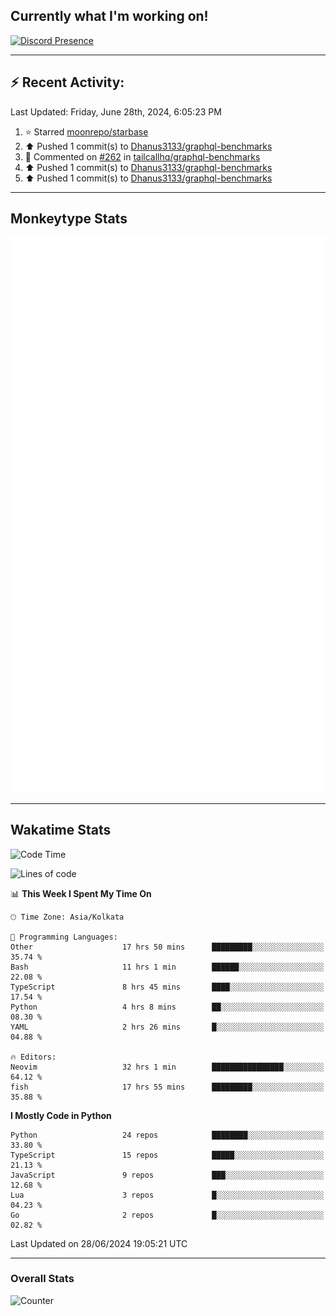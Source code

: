 ## Currently what I'm working on!
[![Discord Presence](https://lanyard.cnrad.dev/api/534981034400284712)](https://discord.com/users/534981034400284712)

---

## :zap: Recent Activity:
<!--RECENT_ACTIVITY:last_update-->
Last Updated: Friday, June 28th, 2024, 6:05:23 PM
<!--RECENT_ACTIVITY:last_update_end-->
<!--RECENT_ACTIVITY:start-->
1. ⭐ Starred [moonrepo/starbase](https://github.com/moonrepo/starbase)<br>
2. ⬆️ Pushed 1 commit(s) to [Dhanus3133/graphql-benchmarks](https://github.com/Dhanus3133/graphql-benchmarks)<br>
3. 💬 Commented on [#262](https://github.com/tailcallhq/graphql-benchmarks/pull/262#issuecomment-2194611707) in [tailcallhq/graphql-benchmarks](https://github.com/tailcallhq/graphql-benchmarks)<br>
4. ⬆️ Pushed 1 commit(s) to [Dhanus3133/graphql-benchmarks](https://github.com/Dhanus3133/graphql-benchmarks)<br>
5. ⬆️ Pushed 1 commit(s) to [Dhanus3133/graphql-benchmarks](https://github.com/Dhanus3133/graphql-benchmarks)<br>
<!--RECENT_ACTIVITY:end-->

---

## Monkeytype Stats
<a href="https://monkeytype.com/profile/dhanus">
  <img src="https://raw.githubusercontent.com/Dhanus3133/Dhanus3133/monkeytype/monkeytype-lbpb.svg" alt="Monkeytype Profile" />
</a>

---

## Wakatime Stats
<!--START_SECTION:waka-->
![Code Time](http://img.shields.io/badge/Code%20Time-1%2C980%20hrs%2049%20mins-blue)

![Lines of code](https://img.shields.io/badge/From%20Hello%20World%20I%27ve%20Written-5.6%20million%20lines%20of%20code-blue)

📊 **This Week I Spent My Time On** 

```text
🕑︎ Time Zone: Asia/Kolkata

💬 Programming Languages: 
Other                    17 hrs 50 mins      █████████░░░░░░░░░░░░░░░░   35.74 % 
Bash                     11 hrs 1 min        ██████░░░░░░░░░░░░░░░░░░░   22.08 % 
TypeScript               8 hrs 45 mins       ████░░░░░░░░░░░░░░░░░░░░░   17.54 % 
Python                   4 hrs 8 mins        ██░░░░░░░░░░░░░░░░░░░░░░░   08.30 % 
YAML                     2 hrs 26 mins       █░░░░░░░░░░░░░░░░░░░░░░░░   04.88 % 

🔥 Editors: 
Neovim                   32 hrs 1 min        ████████████████░░░░░░░░░   64.12 % 
fish                     17 hrs 55 mins      █████████░░░░░░░░░░░░░░░░   35.88 % 
```

**I Mostly Code in Python** 

```text
Python                   24 repos            ████████░░░░░░░░░░░░░░░░░   33.80 % 
TypeScript               15 repos            █████░░░░░░░░░░░░░░░░░░░░   21.13 % 
JavaScript               9 repos             ███░░░░░░░░░░░░░░░░░░░░░░   12.68 % 
Lua                      3 repos             █░░░░░░░░░░░░░░░░░░░░░░░░   04.23 % 
Go                       2 repos             █░░░░░░░░░░░░░░░░░░░░░░░░   02.82 % 
```




 Last Updated on 28/06/2024 19:05:21 UTC
<!--END_SECTION:waka-->
---

### Overall Stats

<img src="https://moe-counter.glitch.me/get/@Dhanus3133?theme=asoul" alt="Counter" />
